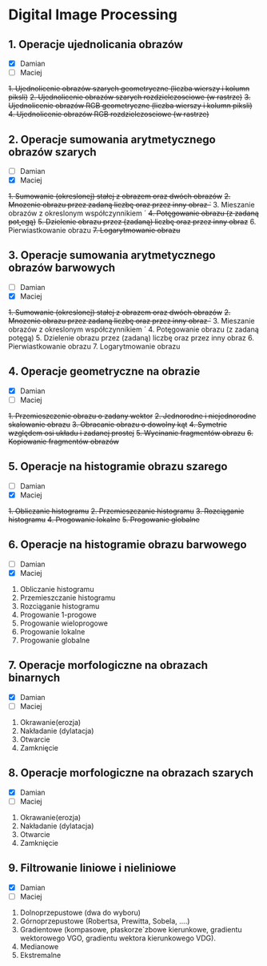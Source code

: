 # Digital Image Processing 

## **1. Operacje ujednolicania obrazów** 
- [x] Damian 
- [ ] Maciej

~~1. Ujednolicenie obrazów szarych geometryczne (liczba wierszy i kolumn piksli)~~
~~2. Ujednolicenie obrazów szarych rozdzielczosciowe (w rastrze)~~
~~3. Ujednolicenie obrazów RGB geometryczne (liczba wierszy i kolumn piksli)~~
~~4. Ujednolicenie obrazów RGB rozdzielczosciowe (w rastrze)~~
## **2. Operacje sumowania arytmetycznego obrazów szarych** 
- [ ] Damian 
- [x] Maciej

~~1. Sumowanie (okreslonej) stałej z obrazem oraz dwóch obrazów~~
~~2. Mnozenie obrazu przez zadaną liczbę oraz przez inny obraz ˙~~
3. Mieszanie obrazów z okreslonym współczynnikiem ´
~~4. Potęgowanie obrazu (z zadaną pot˛egą)~~
~~5. Dzielenie obrazu przez (zadaną) liczbę oraz przez inny obraz~~
6. Pierwiastkowanie obrazu
~~7. Logarytmowanie obrazu~~
## **3. Operacje sumowania arytmetycznego obrazów barwowych** 
- [ ] Damian 
- [x] Maciej

~~1. Sumowanie (okreslonej) stałej z obrazem oraz dwóch obrazów~~
~~2. Mnozenie obrazu przez zadaną liczbę oraz przez inny obraz ˙~~
3. Mieszanie obrazów z okreslonym współczynnikiem ´
4. Potęgowanie obrazu (z zadaną potęgą)
5. Dzielenie obrazu przez (zadaną) liczbę oraz przez inny obraz
6. Pierwiastkowanie obrazu
7. Logarytmowanie obrazu
## **4. Operacje geometryczne na obrazie**
- [x] Damian 
- [ ] Maciej

~~1. Przemieszczenie obrazu o zadany wektor~~
~~2. Jednorodne i niejednorodne skalowanie obrazu~~
~~3. Obracanie obrazu o dowolny kąt~~
~~4. Symetrie względem osi układu i zadanej prostej~~
~~5. Wycinanie fragmentów obrazu~~
~~6. Kopiowanie fragmentów obrazów~~
## **5. Operacje na histogramie obrazu szarego** 
- [ ] Damian 
- [x] Maciej

~~1. Obliczanie histogramu~~
~~2. Przemieszczanie histogramu~~
~~3. Rozciąganie histogramu~~
~~4. Progowanie lokalne~~
~~5. Progowanie globalne~~
## **6. Operacje na histogramie obrazu barwowego** 
- [ ] Damian 
- [x] Maciej

1. Obliczanie histogramu
2. Przemieszczanie histogramu
3. Rozciąganie histogramu
4. Progowanie 1-progowe
5. Progowanie wieloprogowe
6. Progowanie lokalne
7. Progowanie globalne
## **7. Operacje morfologiczne na obrazach binarnych** 
- [x] Damian 
- [ ] Maciej

1. Okrawanie(erozja)
2. Nakładanie (dylatacja)
3. Otwarcie
4. Zamknięcie
## **8. Operacje morfologiczne na obrazach szarych** 
- [x] Damian 
- [ ] Maciej

1. Okrawanie(erozja)
2. Nakładanie (dylatacja)
3. Otwarcie
4. Zamknięcie
## **9. Filtrowanie liniowe i nieliniowe** 
- [x] Damian 
- [ ] Maciej
1. Dolnoprzepustowe (dwa do wyboru)
2. Górnoprzepustowe (Robertsa, Prewitta, Sobela, ....)
3. Gradientowe (kompasowe, płaskorze´zbowe kierunkowe, gradientu wektorowego VGO, gradientu
wektora kierunkowego VDG).
4. Medianowe
5. Ekstremalne
